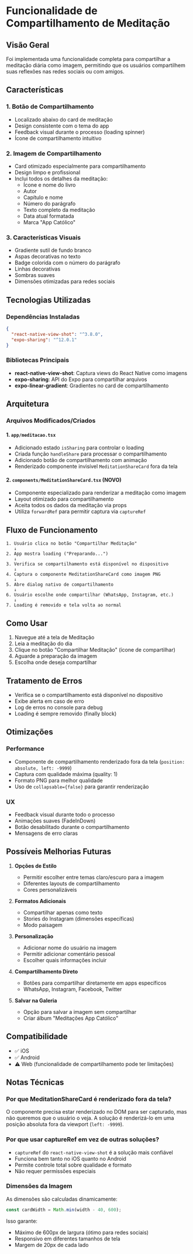 # Funcionalidade de Compartilhamento de Meditação

## Visão Geral

Foi implementada uma funcionalidade completa para compartilhar a meditação diária como imagem, permitindo que os usuários compartilhem suas reflexões nas redes sociais ou com amigos.

## Características

### 1. **Botão de Compartilhamento**
- Localizado abaixo do card de meditação
- Design consistente com o tema do app
- Feedback visual durante o processo (loading spinner)
- Ícone de compartilhamento intuitivo

### 2. **Imagem de Compartilhamento**
- Card otimizado especialmente para compartilhamento
- Design limpo e profissional
- Inclui todos os detalhes da meditação:
  - Ícone e nome do livro
  - Autor
  - Capítulo e nome
  - Número do parágrafo
  - Texto completo da meditação
  - Data atual formatada
  - Marca "App Católico"

### 3. **Características Visuais**
- Gradiente sutil de fundo branco
- Aspas decorativas no texto
- Badge colorida com o número do parágrafo
- Linhas decorativas
- Sombras suaves
- Dimensões otimizadas para redes sociais

## Tecnologias Utilizadas

### Dependências Instaladas
```json
{
  "react-native-view-shot": "^3.8.0",
  "expo-sharing": "^12.0.1"
}
```

### Bibliotecas Principais
- **react-native-view-shot**: Captura views do React Native como imagens
- **expo-sharing**: API do Expo para compartilhar arquivos
- **expo-linear-gradient**: Gradientes no card de compartilhamento

## Arquitetura

### Arquivos Modificados/Criados

#### 1. `app/meditacao.tsx`
- Adicionado estado `isSharing` para controlar o loading
- Criada função `handleShare` para processar o compartilhamento
- Adicionado botão de compartilhamento com animação
- Renderizado componente invisível `MeditationShareCard` fora da tela

#### 2. `components/MeditationShareCard.tsx` (NOVO)
- Componente especializado para renderizar a meditação como imagem
- Layout otimizado para compartilhamento
- Aceita todos os dados da meditação via props
- Utiliza `forwardRef` para permitir captura via `captureRef`

## Fluxo de Funcionamento

```
1. Usuário clica no botão "Compartilhar Meditação"
   ↓
2. App mostra loading ("Preparando...")
   ↓
3. Verifica se compartilhamento está disponível no dispositivo
   ↓
4. Captura o componente MeditationShareCard como imagem PNG
   ↓
5. Abre dialog nativo de compartilhamento
   ↓
6. Usuário escolhe onde compartilhar (WhatsApp, Instagram, etc.)
   ↓
7. Loading é removido e tela volta ao normal
```

## Como Usar

1. Navegue até a tela de Meditação
2. Leia a meditação do dia
3. Clique no botão "Compartilhar Meditação" (ícone de compartilhar)
4. Aguarde a preparação da imagem
5. Escolha onde deseja compartilhar

## Tratamento de Erros

- Verifica se o compartilhamento está disponível no dispositivo
- Exibe alerta em caso de erro
- Log de erros no console para debug
- Loading é sempre removido (finally block)

## Otimizações

### Performance
- Componente de compartilhamento renderizado fora da tela (`position: absolute, left: -9999`)
- Captura com qualidade máxima (quality: 1)
- Formato PNG para melhor qualidade
- Uso de `collapsable={false}` para garantir renderização

### UX
- Feedback visual durante todo o processo
- Animações suaves (FadeInDown)
- Botão desabilitado durante o compartilhamento
- Mensagens de erro claras

## Possíveis Melhorias Futuras

1. **Opções de Estilo**
   - Permitir escolher entre temas claro/escuro para a imagem
   - Diferentes layouts de compartilhamento
   - Cores personalizáveis

2. **Formatos Adicionais**
   - Compartilhar apenas como texto
   - Stories do Instagram (dimensões específicas)
   - Modo paisagem

3. **Personalização**
   - Adicionar nome do usuário na imagem
   - Permitir adicionar comentário pessoal
   - Escolher quais informações incluir

4. **Compartilhamento Direto**
   - Botões para compartilhar diretamente em apps específicos
   - WhatsApp, Instagram, Facebook, Twitter

5. **Salvar na Galeria**
   - Opção para salvar a imagem sem compartilhar
   - Criar álbum "Meditações App Católico"

## Compatibilidade

- ✅ iOS
- ✅ Android
- ⚠️ Web (funcionalidade de compartilhamento pode ter limitações)

## Notas Técnicas

### Por que MeditationShareCard é renderizado fora da tela?

O componente precisa estar renderizado no DOM para ser capturado, mas não queremos que o usuário o veja. A solução é renderizá-lo em uma posição absoluta fora da viewport (`left: -9999`).

### Por que usar captureRef em vez de outras soluções?

- `captureRef` do `react-native-view-shot` é a solução mais confiável
- Funciona bem tanto no iOS quanto no Android
- Permite controle total sobre qualidade e formato
- Não requer permissões especiais

### Dimensões da Imagem

As dimensões são calculadas dinamicamente:
```typescript
const cardWidth = Math.min(width - 40, 600);
```

Isso garante:
- Máximo de 600px de largura (ótimo para redes sociais)
- Responsivo em diferentes tamanhos de tela
- Margem de 20px de cada lado
